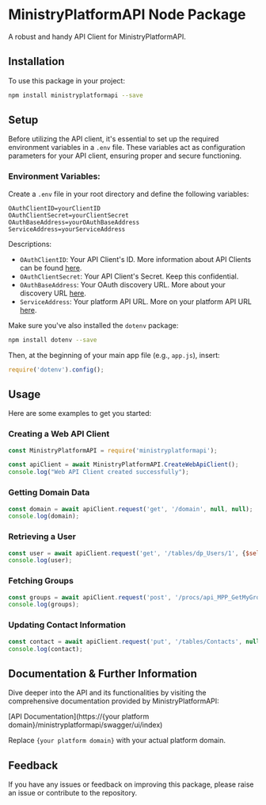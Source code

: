 # MinistryPlatformAPI Node Package

A robust and handy API Client for MinistryPlatformAPI.

## Installation

To use this package in your project:

```bash
npm install ministryplatformapi --save
```

## Setup

Before utilizing the API client, it's essential to set up the required environment variables in a `.env` file. These variables act as configuration parameters for your API client, ensuring proper and secure functioning.

### Environment Variables:

Create a `.env` file in your root directory and define the following variables:

```
OAuthClientID=yourClientID
OAuthClientSecret=yourClientSecret
OAuthBaseAddress=yourOAuthBaseAddress
ServiceAddress=yourServiceAddress
```

Descriptions:

- `OAuthClientID`: Your API Client's ID. More information about API Clients can be found [here](https://kb.ministryplatform.com/kb/develop/oauth-2-0).
- `OAuthClientSecret`: Your API Client's Secret. Keep this confidential.
- `OAuthBaseAddress`: Your OAuth discovery URL. More about your discovery URL [here](https://kb.ministryplatform.com/kb/develop/oauth-2-0).
- `ServiceAddress`: Your platform API URL. More on your platform API URL [here](https://kb.ministryplatform.com/kb/develop/rest-api).

Make sure you've also installed the `dotenv` package:

```bash
npm install dotenv --save
```

Then, at the beginning of your main app file (e.g., `app.js`), insert:

```javascript
require('dotenv').config();
```

## Usage

Here are some examples to get you started:

### Creating a Web API Client

```javascript
const MinistryPlatformAPI = require('ministryplatformapi');

const apiClient = await MinistryPlatformAPI.CreateWebApiClient();
console.log("Web API Client created successfully");
```

### Getting Domain Data

```javascript
const domain = await apiClient.request('get', '/domain', null, null);
console.log(domain);
```

### Retrieving a User

```javascript
const user = await apiClient.request('get', '/tables/dp_Users/1', {$select: "Display_Name"}, null);
console.log(user);
```

### Fetching Groups

```javascript
const groups = await apiClient.request('post', '/procs/api_MPP_GetMyGroups', null, {"@ContactID": 1});
console.log(groups);
```

### Updating Contact Information

```javascript
const contact = await apiClient.request('put', '/tables/Contacts', null, [{"Contact_ID": 1, "Nickname": "Jon"}]);
console.log(contact);
```

## Documentation & Further Information

Dive deeper into the API and its functionalities by visiting the comprehensive documentation provided by MinistryPlatformAPI:

[API Documentation](https://{your platform domain}/ministryplatformapi/swagger/ui/index)

Replace `{your platform domain}` with your actual platform domain.

## Feedback

If you have any issues or feedback on improving this package, please raise an issue or contribute to the repository.
